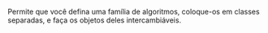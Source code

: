 Permite que você defina uma família de algoritmos, coloque-os em classes separadas, e faça os objetos deles intercambiáveis.